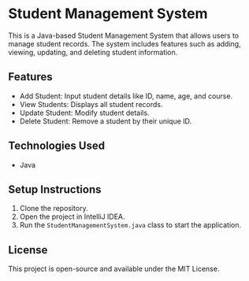 # Student Management System

This is a Java-based Student Management System that allows users to manage student records. The system includes features such as adding, viewing, updating, and deleting student information.

## Features
- Add Student: Input student details like ID, name, age, and course.
- View Students: Displays all student records.
- Update Student: Modify student details.
- Delete Student: Remove a student by their unique ID.

## Technologies Used
- Java

## Setup Instructions
1. Clone the repository.
2. Open the project in IntelliJ IDEA.
3. Run the `StudentManagementSystem.java` class to start the application.

## License
This project is open-source and available under the MIT License.
